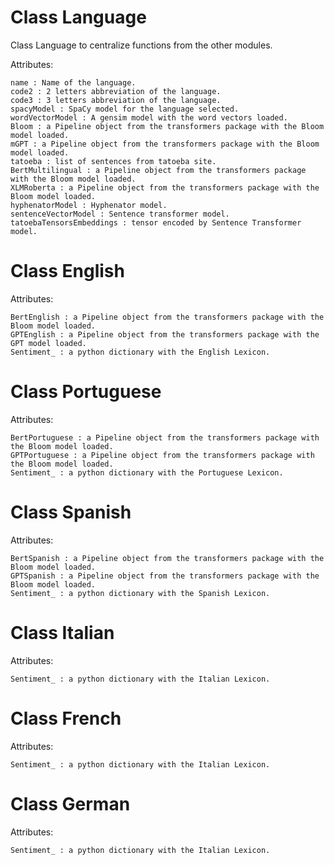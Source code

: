 # Class Language

Class Language to centralize functions from the other modules.

Attributes:
```
name : Name of the language.
code2 : 2 letters abbreviation of the language.
code3 : 3 letters abbreviation of the language.
spacyModel : SpaCy model for the language selected.
wordVectorModel : A gensim model with the word vectors loaded.
Bloom : a Pipeline object from the transformers package with the Bloom model loaded.
mGPT : a Pipeline object from the transformers package with the Bloom model loaded.
tatoeba : list of sentences from tatoeba site.
BertMultilingual : a Pipeline object from the transformers package with the Bloom model loaded.
XLMRoberta : a Pipeline object from the transformers package with the Bloom model loaded.
hyphenatorModel : Hyphenator model.
sentenceVectorModel : Sentence transformer model.
tatoebaTensorsEmbeddings : tensor encoded by Sentence Transformer model.
```

# Class English

Attributes:
```
BertEnglish : a Pipeline object from the transformers package with the Bloom model loaded.
GPTEnglish : a Pipeline object from the transformers package with the GPT model loaded.
Sentiment_ : a python dictionary with the English Lexicon.
```

# Class Portuguese

Attributes:
```
BertPortuguese : a Pipeline object from the transformers package with the Bloom model loaded.
GPTPortuguese : a Pipeline object from the transformers package with the Bloom model loaded.
Sentiment_ : a python dictionary with the Portuguese Lexicon.
```

# Class Spanish

Attributes:
```
BertSpanish : a Pipeline object from the transformers package with the Bloom model loaded.
GPTSpanish : a Pipeline object from the transformers package with the Bloom model loaded.
Sentiment_ : a python dictionary with the Spanish Lexicon.
```

# Class Italian

Attributes:
```
Sentiment_ : a python dictionary with the Italian Lexicon.
```

# Class French

Attributes:
```
Sentiment_ : a python dictionary with the Italian Lexicon.
```

# Class German

Attributes:
```
Sentiment_ : a python dictionary with the Italian Lexicon.
```


